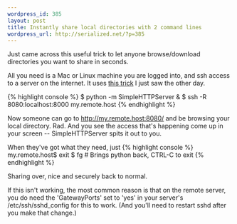 ```yaml
--- 
wordpress_id: 385
layout: post
title: Instantly share local directories with 2 command lines
wordpress_url: http://serialized.net/?p=385
---
```

Just came across this useful trick to let anyone browse/download directories you want to share in seconds.

All you need is a Mac or Linux machine you are logged into, and ssh access to a server on the internet. It uses [this trick](http://www.lylebackenroth.com/blog/2009/05/03/serve-your-current-directory-using-a-simple-webserver-python/) I just saw the other day.

{% highlight console %}
$ python -m SimpleHTTPServer &
$ ssh -R 8080:localhost:8000 my.remote.host
{% endhighlight %}

Now someone can go to http://my.remote.host:8080/ and be browsing your local directory. Rad. And you see the access that's happening come up in your screen -- SimpleHTTPServer spits it out to you.

When they've got what they need, just 
{% highlight console %}
my.remote.host$ exit
$ fg # Brings python back, CTRL-C to exit
{% endhighlight %}

Sharing over, nice and securely back to normal.

If this isn't working, the most common reason is that on the remote server, you do need the 'GatewayPorts' set to 'yes'  in your server's /etc/ssh/sshd_config for this to work. (And you'll need to restart sshd after you make that change.)
